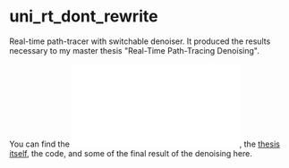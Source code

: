 # uni_rt_dont_rewrite

Real-time path-tracer with switchable denoiser. It produced the results necessary to my master thesis "Real-Time Path-Tracing Denoising".

You can find the ![slides of my defense](Master_Thesis_Defense.pdf), the [thesis itself](https://dial.uclouvain.be/downloader/downloader_thesis.php?pid=thesis:40630&datastream=PDF_01&key=a8d4db3fe4108464af609b2dc7bfe794), the code, and some of the final result of the denoising here.
